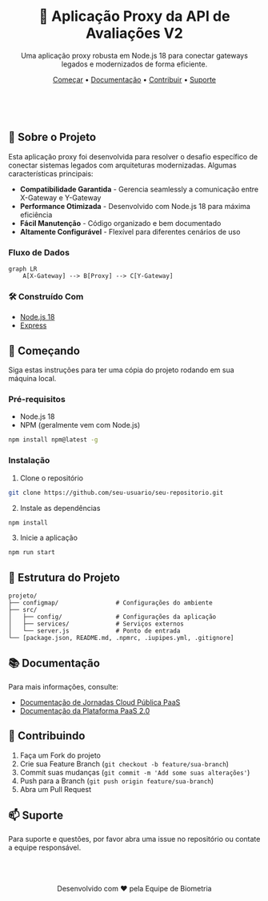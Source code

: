 <div align="center">

# 🔄 Aplicação Proxy da API de Avaliações V2

Uma aplicação proxy robusta em Node.js 18 para conectar gateways legados e modernizados de forma eficiente.

[Começar](#começando) •
[Documentação](#documentação) •
[Contribuir](#contribuindo) •
[Suporte](#suporte)

</div>

</br>
</br>
</br>

## 🚀 Sobre o Projeto

Esta aplicação proxy foi desenvolvida para resolver o desafio específico de conectar sistemas legados com arquiteturas modernizadas. Algumas características principais:

* **Compatibilidade Garantida** - Gerencia seamlessly a comunicação entre X-Gateway e Y-Gateway
* **Performance Otimizada** - Desenvolvido com Node.js 18 para máxima eficiência
* **Fácil Manutenção** - Código organizado e bem documentado
* **Altamente Configurável** - Flexível para diferentes cenários de uso

### Fluxo de Dados
```mermaid
graph LR
    A[X-Gateway] --> B[Proxy] --> C[Y-Gateway]
```

### 🛠️ Construído Com

* [Node.js 18](https://nodejs.org/)
* [Express](https://expressjs.com/)

## 🏁 Começando

Siga estas instruções para ter uma cópia do projeto rodando em sua máquina local.

### Pré-requisitos

* Node.js 18
* NPM (geralmente vem com Node.js)
```bash
npm install npm@latest -g
```

### Instalação

1. Clone o repositório
```bash
git clone https://github.com/seu-usuario/seu-repositorio.git
```

2. Instale as dependências
```bash
npm install
```

3. Inicie a aplicação
```bash
npm run start
```

## 📁 Estrutura do Projeto

```
projeto/
├── configmap/                # Configurações do ambiente
├── src/
│   ├── config/               # Configurações da aplicação
│   ├── services/             # Serviços externos
│   └── server.js             # Ponto de entrada
└── [package.json, README.md, .npmrc, .iupipes.yml, .gitignore]
```

## 📚 Documentação

Para mais informações, consulte:

* [Documentação de Jornadas Cloud Pública PaaS](https://github-pages-dev.cloud.itau.com.br/itau-up2-docs/docs/documentacao/jornadas/cloud-publica/paas/)
* [Documentação da Plataforma PaaS 2.0](https://github-pages-dev.cloud.itau.com.br/itau-ev3-doc-docplataformapaas/paas20/_print/#pg-6e50a82b6da04e8a5ebc5f32a1a5c376)

## 🤝 Contribuindo

1. Faça um Fork do projeto
2. Crie sua Feature Branch (`git checkout -b feature/sua-branch`)
3. Commit suas mudanças (`git commit -m 'Add some suas alterações'`)
4. Push para a Branch (`git push origin feature/sua-branch`)
5. Abra um Pull Request

## 📫 Suporte

Para suporte e questões, por favor abra uma issue no repositório ou contate a equipe responsável.

</br>
</br>
</br>

<div align="center">
Desenvolvido com ❤️ pela Equipe de Biometria
</div>
